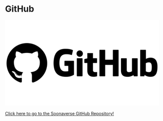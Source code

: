 # GitHub

![](<../../.gitbook/assets/image (11).png>)

[Click here to go to the Soonaverse GitHub Repository!](https://github.com/soonlabs/soonaverse-dao)
